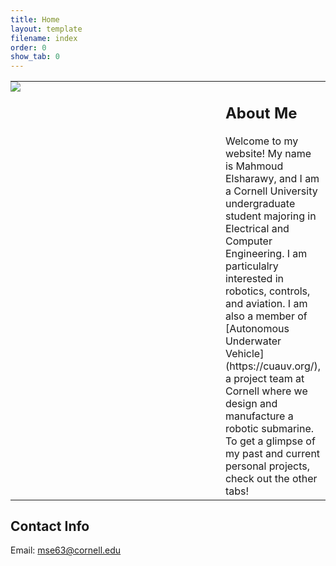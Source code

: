 ```yaml
---
title: Home
layout: template
filename: index
order: 0
show_tab: 0
--- 
```


<table style="border:none">
    <tr style="border:none">
        <td style="padding:0px;border:none;width:400px;vertical-align:top"><img src = "Mahmoud.jpg"></td>
        <td style="border:none;vertical-align:top">
            <h2>About Me</h2>
Welcome to my website! My name is Mahmoud Elsharawy, and I am a Cornell University undergraduate student majoring in Electrical and Computer Engineering. I am particulalry interested in robotics, controls, and aviation. I am also a member of [Autonomous Underwater Vehicle](https://cuauv.org/), a project team at Cornell where we design and manufacture a robotic submarine. To get a glimpse of my past and current personal projects, check out the other tabs!
        </td>
    </tr>
</table>

## Contact Info
Email: mse63@cornell.edu

